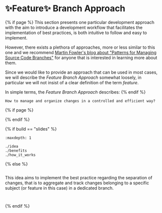# ✨Feature✨ Branch Approach
{% if page %}
This section presents one particular development approach with the aim to introduce a development workflow that facilitates the implementation of best practices, is both intuitive to follow and easy to implement.

However, there exists a plethora of approaches, more or less similar to this one and we recommend [Martin Fowler's blog about "Patterns for Managing Source Code Branches"](https://martinfowler.com/articles/branching-patterns.html) for anyone that is interested in learning more about them.

Since we would like to provide an approach that can be used in most cases, we will describe the *Feature Branch Approach* somewhat loosely, in particular we will not insist of a clear definition of the term *feature*.

In simple terms, the *Feature Branch Approach* describes:
{% endif %}


```{epigraph}
How to manage and organize changes in a controlled and efficient way?
```
{% if page %}


{% endif %}

{% if build == "slides" %}
<!-- BUILDING THE SLIDES -->
```{toctree}
:maxdepth: 1

./idea
./benefits
./how_it_works
```
{% else %}
<!-- BUILDING THE PAGES -->
```{include} ./idea.md
```

This idea aims to implement the best practice regarding the separation of changes, that is to aggregate and track changes belonging to a specific subject (or feature in this case) in a dedicated branch.

```{include} ./benefits.md
```
```{include} ./how_it_works.md
```
{% endif %}
